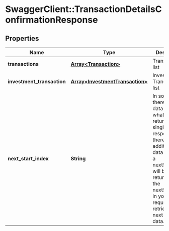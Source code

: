 # SwaggerClient::TransactionDetailsConfirmationResponse

## Properties
Name | Type | Description | Notes
------------ | ------------- | ------------- | -------------
**transactions** | [**Array&lt;Transaction&gt;**](Transaction.md) | Transactions list | [optional] 
**investment_transaction** | [**Array&lt;InvestmentTransaction&gt;**](InvestmentTransaction.md) | Investment Transactions list | [optional] 
**next_start_index** | **String** | In some cases there is more data than what can be returned in a single response. If there is additional data available a nextStartIndex will be returned. Pass the nextStartIndex in your next request to retrieve the next set of data. | [optional] 


